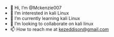 - 👋 Hi, I’m @Mckenzie007
- 👀 I’m interested in kali Linux 
- 🌱 I’m currently learning kali Linux 
- 💞️ I’m looking to collaborate on kali linux 
- 📫 How to reach me at kezeddison@gmail.com

<!---
Mckenzie007/Mckenzie007 is a ✨ special ✨ repository because its `README.md` (this file) appears on your GitHub profile.
You can click the Preview link to take a look at your changes.
--->
